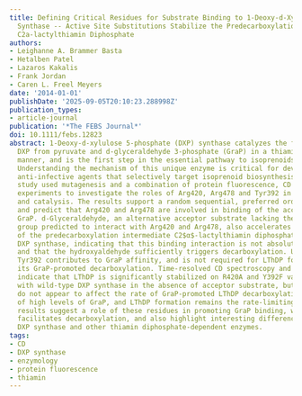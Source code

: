 ```yaml
---
title: Defining Critical Residues for Substrate Binding to 1-Deoxy-d-Xylulose 5-Phosphate
  Synthase -- Active Site Substitutions Stabilize the Predecarboxylation Intermediate
  C2a-lactylthiamin Diphosphate
authors:
- Leighanne A. Brammer Basta
- Hetalben Patel
- Lazaros Kakalis
- Frank Jordan
- Caren L. Freel Meyers
date: '2014-01-01'
publishDate: '2025-09-05T20:10:23.288998Z'
publication_types:
- article-journal
publication: '*The FEBS Journal*'
doi: 10.1111/febs.12823
abstract: 1-Deoxy-d-xylulose 5-phosphate (DXP) synthase catalyzes the formation of
  DXP from pyruvate and d-glyceraldehyde 3-phosphate (GraP) in a thiamin diphosphate-dependent
  manner, and is the first step in the essential pathway to isoprenoids in human pathogens.
  Understanding the mechanism of this unique enzyme is critical for developing new
  anti-infective agents that selectively target isoprenoid biosynthesis. The present
  study used mutagenesis and a combination of protein fluorescence, CD and kinetics
  experiments to investigate the roles of Arg420, Arg478 and Tyr392 in substrate binding
  and catalysis. The results support a random sequential, preferred order mechanism,
  and predict that Arg420 and Arg478 are involved in binding of the acceptor substrate,
  GraP. d-Glyceraldehyde, an alternative acceptor substrate lacking the phosphoryl
  group predicted to interact with Arg420 and Arg478, also accelerates decarboxylation
  of the predecarboxylation intermediate C2$α$-lactylthiamin diphosphate (LThDP) on
  DXP synthase, indicating that this binding interaction is not absolutely required,
  and that the hydroxyaldehyde sufficiently triggers decarboxylation. Unexpectedly,
  Tyr392 contributes to GraP affinity, and is not required for LThDP formation or
  its GraP-promoted decarboxylation. Time-resolved CD spectroscopy and NMR experiments
  indicate that LThDP is significantly stabilized on R420A and Y392F variants as compared
  with wild-type DXP synthase in the absence of acceptor substrate, but these substitutions
  do not appear to affect the rate of GraP-promoted LThDP decarboxylation in the presence
  of high levels of GraP, and LThDP formation remains the rate-limiting step. These
  results suggest a role of these residues in promoting GraP binding, which in turn
  facilitates decarboxylation, and also highlight interesting differences between
  DXP synthase and other thiamin diphosphate-dependent enzymes.
tags:
- CD
- DXP synthase
- enzymology
- protein fluorescence
- thiamin
---
```

